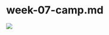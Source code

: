 # week-07-camp.md
![](https://czk.si/wp-content/uploads/2021/03/beyond-speculative-design-past-present-future.png)
